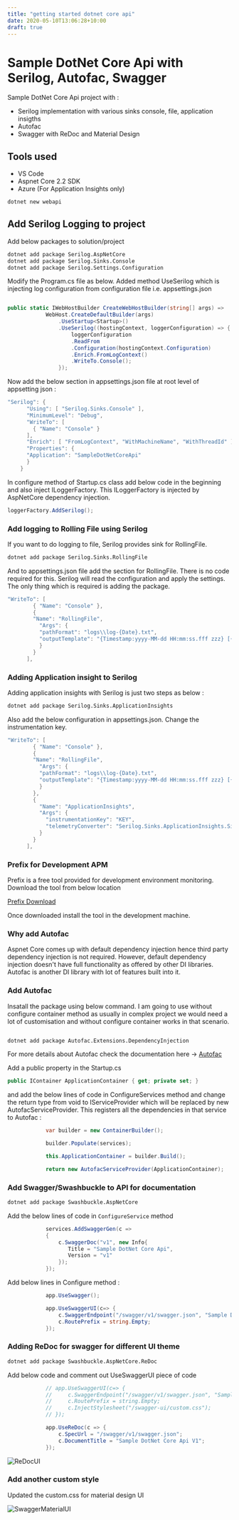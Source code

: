 ```yaml
---
title: "getting started dotnet core api"
date: 2020-05-10T13:06:28+10:00
draft: true
---
```


# Sample DotNet Core Api with Serilog, Autofac, Swagger

Sample DotNet Core Api project with :

- Serilog implementation with various sinks console, file, application insigths
- Autofac
- Swagger with ReDoc and Material Design

## Tools used

- VS Code
- Aspnet Core 2.2 SDK
- Azure (For Application Insights only)


```cmd
dotnet new webapi
```

## Add Serilog Logging to project  

Add below packages to solution/project

```cmd
dotnet add package Serilog.AspNetCore
dotnet add package Serilog.Sinks.Console
dotnet add package Serilog.Settings.Configuration
```

Modify the Program.cs file as below. Added method UseSerilog which is injecting log configuration from configuration file i.e. appsettings.json  

```C#

public static IWebHostBuilder CreateWebHostBuilder(string[] args) =>
            WebHost.CreateDefaultBuilder(args)
                .UseStartup<Startup>()
                .UseSerilog((hostingContext, loggerConfiguration) => {
                    loggerConfiguration
                    .ReadFrom
                    .Configuration(hostingContext.Configuration)
                    .Enrich.FromLogContext()
                    .WriteTo.Console();
                });
```

Now add the below section in appsettings.json file at root level of appsetting json :

```C#
"Serilog": {
      "Using": [ "Serilog.Sinks.Console" ],
      "MinimumLevel": "Debug",
      "WriteTo": [
        { "Name": "Console" }        
      ],
      "Enrich": [ "FromLogContext", "WithMachineName", "WithThreadId" ],
      "Properties": {
      "Application": "SampleDotNetCoreApi"
      }
    }
```

In configure method of Startup.cs class add below code in the beginning and also inject ILoggerFactory. This ILoggerFactory is injected by AspNetCore dependency injection.

```C#
loggerFactory.AddSerilog();
```

### Add logging to Rolling File using Serilog

If you want to do logging to file, Serilog provides sink for RollingFile.

```cmd
dotnet add package Serilog.Sinks.RollingFile
```

And to appsettings.json file add the section for RollingFile. There is no code required for this. Serilog will read the configuration and apply the settings. The only thing which is required is adding the package.

```C#
"WriteTo": [
        { "Name": "Console" },
        {
        "Name": "RollingFile",
          "Args": {
          "pathFormat": "logs\\log-{Date}.txt",
          "outputTemplate": "{Timestamp:yyyy-MM-dd HH:mm:ss.fff zzz} [{Level}] {Message}{NewLine}{Exception}"
          }
        }
      ],
```

### Adding Application insight to Serilog

Adding application insights with Serilog is just two steps as below : 

```cmd
dotnet add package Serilog.Sinks.ApplicationInsights
```

Also add the below configuration in appsettings.json. Change the instrumentation key.

```C#
"WriteTo": [
        { "Name": "Console" },
        {
        "Name": "RollingFile",
          "Args": {
          "pathFormat": "logs\\log-{Date}.txt",
          "outputTemplate": "{Timestamp:yyyy-MM-dd HH:mm:ss.fff zzz} [{Level}] {Message}{NewLine}{Exception}"
          }
        },
        {
          "Name": "ApplicationInsights",
          "Args": {
            "instrumentationKey": "KEY",
            "telemetryConverter": "Serilog.Sinks.ApplicationInsights.Sinks.ApplicationInsights.TelemetryConverters.TraceTelemetryConverter, Serilog.Sinks.ApplicationInsights"
          }
        }
      ],

```

### Prefix for Development APM

Prefix is a free tool provided for development environment monitoring. Download the tool from below location 

[Prefix Download](https://stackify.com/prefix-download/)

Once downloaded install the tool in the development machine.

### Why add Autofac

Aspnet Core comes up with default dependency injection hence third party dependency injection is not required. However, default dependency injection doesn't have full functionality as offered by other DI libraries. Autofac is another DI library with lot of features built into it.

### Add Autofac

Insatall the package using below command. I am going to use without configure container method as usually in complex project we would need a lot of customisation and without configure container works in that scenario.

```cmd

dotnet add package Autofac.Extensions.DependencyInjection
```

For more details about Autofac check the documentation here -> [Autofac](https://autofaccn.readthedocs.io/en/latest/integration/aspnetcore.html)

Add a public property in the Startup.cs

```C#
public IContainer ApplicationContainer { get; private set; }
```

and add the below lines of code in ConfigureServices method and change the return type from void to IServiceProvider which will be replaced by new AutofacServiceProvider. This registers all the dependencies in that service to Autofac : 

```C#
            var builder = new ContainerBuilder();

            builder.Populate(services);

            this.ApplicationContainer = builder.Build();

            return new AutofacServiceProvider(ApplicationContainer);

```

### Add Swagger/Swashbuckle to API for documentation 


```cmd
dotnet add package Swashbuckle.AspNetCore
```

Add the below lines of code in ```ConfigureService``` method

```C#
            services.AddSwaggerGen(c =>
            {
                c.SwaggerDoc("v1", new Info{
                   Title = "Sample DotNet Core Api",
                   Version = "v1"
                });
            });
```

Add below lines in Configure method :

```C#
            app.UseSwagger();

            app.UseSwaggerUI(c=> {
                c.SwaggerEndpoint("/swagger/v1/swagger.json", "Sample DotNet Api V1");
                c.RoutePrefix = string.Empty;
            });
```

### Adding ReDoc for swagger for different UI theme

```cmd
dotnet add package Swashbuckle.AspNetCore.ReDoc
```

Add below code and comment out UseSwaggerUI piece of code

```C#
            // app.UseSwaggerUI(c=> {                
            //     c.SwaggerEndpoint("/swagger/v1/swagger.json", "Sample DotNet Api V1");
            //     c.RoutePrefix = string.Empty;
            //     c.InjectStylesheet("/swagger-ui/custom.css");
            // });

            app.UseReDoc(c => {
                c.SpecUrl = "/swagger/v1/swagger.json";
                c.DocumentTitle = "Sample DotNet Core Api V1";
            });

```

![ReDocUI]("https://github.com/svaus/SampleDotNetCoreApi/blob/master/ReDocUI.PNG")

### Add another custom style

Updated the custom.css for material design UI

![SwaggerMaterialUI]("https://github.com/svaus/SampleDotNetCoreApi/blob/master/SwaggerWithStyleChanges.PNG")
